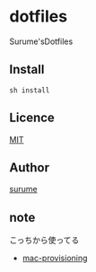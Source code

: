 dotfiles
====

Surume'sDotfiles

## Install

```
sh install
```

## Licence

[MIT](https://github.com/tcnksm/tool/blob/master/LICENCE)

## Author

[surume](https://github.com/Surume)

## note

こっちから使ってる
* [mac-provisioning](https://github.com/Surume/mac-provisioning)
